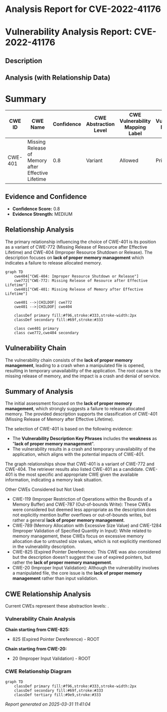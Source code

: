# Analysis Report for CVE-2022-41176

# Vulnerability Analysis Report: CVE-2022-41176

## Description



## Analysis (with Relationship Data)

# Summary
| CWE ID | CWE Name | Confidence | CWE Abstraction Level | CWE Vulnerability Mapping Label | CWE-Vulnerability Mapping Notes |
|---|---|---|---|---|---|
| CWE-401 | Missing Release of Memory after Effective Lifetime | 0.8 | Variant | Allowed | Primary CWE |

## Evidence and Confidence

*   **Confidence Score:** 0.8
*   **Evidence Strength:** MEDIUM

## Relationship Analysis
The primary relationship influencing the choice of CWE-401 is its position as a variant of CWE-772 (Missing Release of Resource after Effective Lifetime) and CWE-404 (Improper Resource Shutdown or Release). The description focuses on **lack of proper memory management** which indicates a failure to release allocated memory.

```mermaid
graph TD
    cwe404["CWE-404: Improper Resource Shutdown or Release"]
    cwe772["CWE-772: Missing Release of Resource after Effective Lifetime"]
    cwe401["CWE-401: Missing Release of Memory after Effective Lifetime"]
    
    cwe401 -->|CHILDOF| cwe772
    cwe401 -->|CHILDOF| cwe404
    
    classDef primary fill:#f96,stroke:#333,stroke-width:2px
    classDef secondary fill:#69f,stroke:#333
    
    class cwe401 primary
    class cwe772,cwe404 secondary
```

## Vulnerability Chain
The vulnerability chain consists of the **lack of proper memory management**, leading to a crash when a manipulated file is opened, resulting in temporary unavailability of the application. The root cause is the missing release of memory, and the impact is a crash and denial of service.

## Summary of Analysis
The initial assessment focused on the **lack of proper memory management**, which strongly suggests a failure to release allocated memory. The provided description supports the classification of CWE-401 (Missing Release of Memory after Effective Lifetime).

The selection of CWE-401 is based on the following evidence:
*   The **Vulnerability Description Key Phrases** includes the **weakness** as "**lack of proper memory management**".
*   The vulnerability results in a crash and temporary unavailability of the application, which aligns with the potential impacts of CWE-401.

The graph relationships show that CWE-401 is a variant of CWE-772 and CWE-404. The retriever results also listed CWE-401 as a candidate. CWE-401 is the most specific and appropriate CWE given the available information, indicating a memory leak situation.

Other CWEs Considered but Not Used:

*   CWE-119 (Improper Restriction of Operations within the Bounds of a Memory Buffer) and CWE-787 (Out-of-bounds Write): These CWEs were considered but deemed less appropriate as the description does not explicitly mention buffer overflows or out-of-bounds writes, but rather a general **lack of proper memory management**.
*   CWE-789 (Memory Allocation with Excessive Size Value) and CWE-1284 (Improper Validation of Specified Quantity in Input): While related to memory management, these CWEs focus on excessive memory allocation due to untrusted size values, which is not explicitly mentioned in the vulnerability description.
*   CWE-825 (Expired Pointer Dereference): This CWE was also considered but the description doesn't suggest the use of expired pointers, but rather the **lack of proper memory management**.
*   CWE-20 (Improper Input Validation): Although the vulnerability involves a manipulated file, the core issue is the **lack of proper memory management** rather than input validation.


## CWE Relationship Analysis

Current CWEs represent these abstraction levels: .


### Vulnerability Chain Analysis

**Chain starting from CWE-825:**
- 825 (Expired Pointer Dereference) - ROOT


**Chain starting from CWE-20:**
- 20 (Improper Input Validation) - ROOT



### CWE Relationship Diagram

```mermaid
graph TD
    classDef primary fill:#f96,stroke:#333,stroke-width:2px
    classDef secondary fill:#69f,stroke:#333
    classDef tertiary fill:#9e9,stroke:#333
```



*Report generated on 2025-03-31 11:41:04*
